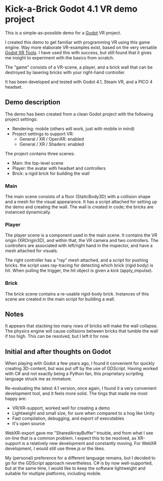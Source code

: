 # Kick-a-Brick Godot 4.1 VR demo project

This is a simple-as-possible demo for a [Godot](https://godotengine.org/) VR project.

I created this demo to get familiar with programming VR using this game engine. Way more elaborate VR-examples exist, based on the very versatile [Godot XR Tools](https://github.com/GodotVR/godot-xr-tools). I have used this with success, but still found that it gives me insight to experiment with the basics from scratch.

The "game" consists of a VR-scene, a player, and a brick wall that can be destroyed by lasering bricks with your right-hand controller.

It has been developed and tested with Godot 4.1, Steam VR, and a PICO 4 headset.

## Demo description

The demo has been created from a clean Godot project with the following project settings:

- Rendering: mobile (others will work, just with mobile in mind)
- Project settings to support VR:
    - General / XR / OpenXR: enabled
    - General / XR / Shaders: enabled

The project contains three scenes:
- Main: the top-level scene
- Player: the avatar with headset and controllers
- Brick: a rigid brick for building the wall

### Main

The main scene consists of a floor (StaticBody3D) with a collision shape and a mesh for the visual appearance. It has a script attached for setting up the demo and creating the wall. The wall is created in code; the bricks are instanced dynamically.

### Player

The player scene is a component used in the main scene. It contains the VR origin (XROrigin3D), and within that, the VR camera and two controllers. The controllers are associated with left/right hand in the inspector, and have a mesh attached for visuals.

The right controller has a "ray" mesh attached, and a script for pushing bricks. the script uses ray-tracing for detecting which brick (rigid body) is hit. When pulling the trigger, the hit object is given a kick (apply_impulse).

### Brick

The brick scene contains a re-usable rigid-body brick. Instances of this scene are created in the main script for building a wall.

## Notes

It appears that stacking too many rows of bricks will make the wall collapse. The physics engine will cause collisions between bricks that tumble the wall if too high. This can be resolved, but I left it for now.

## Initial and after thoughts on Godot

When playing with Godot a few years ago, I found it convenient for
quickly creating 3D-content, but was put off by the use of GDScript.
Having worked with C# and not exactly being a Python fan, this proprietary scripting language struck me as immature.

Re-evaluating the latest 4.1 version, once again, I found it a very convenient
development tool, and it feels more solid. The tings that made me most happy are:
- VR/XR-support, worked well for creating a demo
- Lightweight and small size, for sure when compared to a hog like Unity
- Fast compilation, debugging, and export of executables
- It's open source

WebXR-export gave me "SharedArrayBuffer" trouble, and from what I see on-line that is a common problem. I expect this to be resolved, as XR-support is a relatively new development and constantly moving. For WebXR development, I would still use three.js or the likes.

My (personal) preference for a different language remains, but I decided to go for the GDScript approach nevertheless.
C# is by now well-supported, but at the same time, I would like to keep the software lightweight and suitable for multiple platforms, including mobile.
